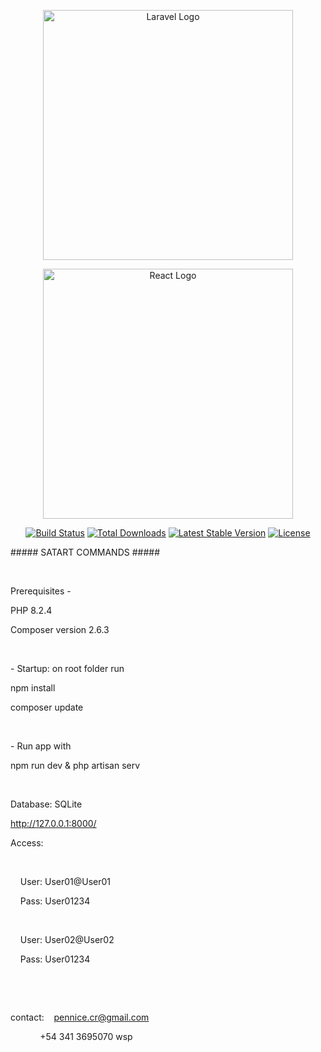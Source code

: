 <p align="center"><a href="https://laravel.com" target="_blank"><img src="https://raw.githubusercontent.com/laravel/art/master/logo-lockup/5%20SVG/2%20CMYK/1%20Full%20Color/laravel-logolockup-cmyk-red.svg" width="400" alt="Laravel Logo"></a></p>
<p align="center"><a href="https://reactjs.org/" target="_blank"><img src="https://upload.wikimedia.org/wikipedia/commons/thumb/a/a7/React-icon.svg/1280px-React-icon.svg.png" width="400" alt="React Logo"></a></p>
<p align="center">
<a href="https://github.com/laravel/framework/actions"><img src="https://github.com/laravel/framework/workflows/tests/badge.svg" alt="Build Status"></a>
<a href="https://packagist.org/packages/laravel/framework"><img src="https://img.shields.io/packagist/dt/laravel/framework" alt="Total Downloads"></a>
<a href="https://packagist.org/packages/laravel/framework"><img src="https://img.shields.io/packagist/v/laravel/framework" alt="Latest Stable Version"></a>
<a href="https://packagist.org/packages/laravel/framework"><img src="https://img.shields.io/packagist/l/laravel/framework" alt="License"></a>
</p>

<p>##### SATART COMMANDS #####</p>
<p><br></p>
<p>Prerequisites -&nbsp;</p>
<p>PHP 8.2.4</p>
<p>Composer version 2.6.3</p>
<p><br></p>
<p>- Startup: on root folder run</p>
<p>npm install</p>
<p>composer update</p>
<p><br></p>
<p>- Run app with</p>
<p>npm run dev &amp; php artisan serv</p>
<p><br></p>
<p>Database: SQLite</p>
<p><a data-fr-linked="true" href="http://127.0.0.1:8000/">http://127.0.0.1:8000/</a></p>
<p>Access:&nbsp;</p>
<p><br></p>
<p>&nbsp; &nbsp; User: User01@User01</p>
<p>&nbsp; &nbsp; Pass: User01234</p>
<p>&nbsp; &nbsp;&nbsp;</p>
<p>&nbsp; &nbsp; User: User02@User02</p>
<p>&nbsp; &nbsp; Pass: User01234</p>
<p><br></p>
<p><br></p>
<p>contact: &nbsp; &nbsp;<a data-fr-linked="true" href="mailto:pennice.cr@gmail.com">pennice.cr@gmail.com</a></p>
<p>&nbsp; &nbsp; &nbsp; &nbsp; &nbsp; &nbsp; +54 341 3695070 wsp</p>

